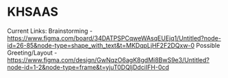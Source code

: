 # KHSAAS


 Current Links:
 Brainstorming -  https://www.figma.com/board/34DATPSPCqweWAsqEUEjq1/Untitled?node-id=26-85&node-type=shape_with_text&t=MKDqpLjHF2F2DQxw-0
 Possible Greeting/Layout - https://www.figma.com/design/GwNqzO6agK8gdMi8BwS9e3/Untitled?node-id=1-2&node-type=frame&t=yjuT0DQljDdciIFH-0cd 
